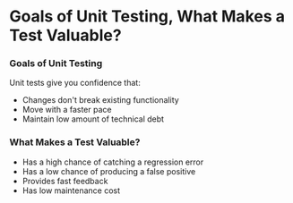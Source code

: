 # Goals of Unit Testing, What Makes a Test Valuable?

### Goals of Unit Testing

Unit tests give you confidence that:

* Changes don't break existing functionality
* Move with a faster pace
* Maintain low amount of technical debt

### What Makes a Test Valuable?

* Has a high chance of catching a regression error
* Has a low chance of producing a false positive
* Provides fast feedback
* Has low maintenance cost

